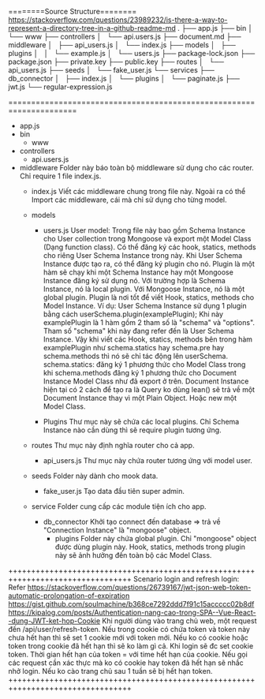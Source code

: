 ========Source Structure========
https://stackoverflow.com/questions/23989232/is-there-a-way-to-represent-a-directory-tree-in-a-github-readme-md
.
├── app.js
├── bin
│   └── www
├── controllers
│   └── api.users.js
├── document.md
├── middleware
│   ├── api_users.js
│   └── index.js
├── models
│   ├── plugins
│   │   └── example.js
│   └── users.js
├── package-lock.json
├── package.json
├── private.key
├── public.key
├── routes
│   └── api_users.js
├── seeds
│   └── fake_user.js
└── services
    ├── db_connector
    │   ├── index.js
    │   └── plugins
    │       └── paginate.js
    ├── jwt.js
    └── regular-expression.js
    
=====================================================================

* app.js
* bin
    * www
* controllers
    * api.users.js
* middleware
Folder này báo toàn bộ middleware sử dụng cho các router. Chỉ require 1 file index.js.
    * index.js
    Viết các middleware chung trong file này. Ngoài ra có thể Import các middleware, cái mà chỉ sử dụng cho từng model.
    * models
        * users.js
        User model: Trong file này bao gồm Schema Instance cho User collection trong Mongoose và export một Model Class (Dạng function class).
        Có thể đăng ký các hook, statics, methods cho riêng User Schema Instance trong này. Khi User Schema Instance được
        tạo ra, có thể đăng ký plugin cho nó. Plugin là một hàm sẽ chạy khi một Schema Instance hay một Mongoose Instance 
        đăng ký sử dụng nó. Với trường hợp là Schema Instance, nó là local plugin. Với Mongoose Instance, nó là một global 
        plugin. Plugin là nơi tốt để viết Hook, statics, methods cho Model Instance.
        Ví dụ: User Schema Instance sử dụng 1 plugin bằng cách userSchema.plugin(examplePlugin); Khi này examplePlugin là 1 hàm
        gồm 2 tham số là "schema" và "options". Tham số "schema" khi này đang refer đến là User Schema Instance. Vậy khi 
        viết các Hook, statics, methods bên trong hàm examplePlugin như schema.statics hay schema.pre hay schema.methods thì 
        nó sẽ chỉ tác động lên userSchema.
        schema.statics: đăng ký 1 phương thức cho Model Class trong khi schema.methods đăng ký 1 phương thức cho Document Instance
        Model Class như đã export ở trên. Document Instance hiện tại có 2 cách để tạo ra là Query ko dùng lean() sẽ trả về một Document Instance
        thay vì một Plain Object. Hoặc new một Model Class.
        
        * Plugins
        Thư mục này sẽ chứa các local plugins. Chỉ Schema Instance nào cần dùng thì sẽ require plugin tương ứng.
    
    * routes
    Thư mục này định nghĩa router cho cả app.
        * api_users.js
        Thư mục này chứa router tương ứng với model user.
    * seeds
    Folder này dành cho mook data.
        * fake_user.js
        Tạo data đầu tiên super admin.
    * service
    Folder cung cấp các module tiện ích cho app.
        * db_connector
        Khởi tạo connect đến database => trả về "Connection Instance" là "mongoose" object.
            * plugins
            Folder này chứa global plugin. Chỉ "mongoose" object được dùng plugin này. Hook, statics, methods trong plugin
            này sẽ ảnh hưởng đến toàn bộ các Model Class.
        
+++++++++++++++++++++++++++++++++++++++++++++++++++++++++++++++++++++++++++++++++
Scenario login and refresh login: 
Refer https://stackoverflow.com/questions/26739167/jwt-json-web-token-automatic-prolongation-of-expiration
https://gist.github.com/soulmachine/b368ce7292ddd7f91c15accccc02b8df
https://kipalog.com/posts/Authentication-nang-cao-trong-SPA--Vue-React--dung-JWT-ket-hop-Cookie
Khi người dùng vào trang chủ web, một request đến /api/user/refresh-token.
Nếu trong cookie có chứa token và token này chưa hết hạn thì sẽ set 1 cookie mới với token mới. Nếu ko có cookie hoặc
token trong cookie đã hết hạn thì sẽ ko làm gì cả.
Khi login sẽ đc set cookie token. Thời gian hết hạn của token = với time hết hạn của cookie. Nếu gọi các request cần 
xác thực mà ko có cookie hay token đã hết hạn sẽ nhắc nhở login. Nếu ko cào trang chủ sau 1 tuần sẽ bị hết hạn token.
+++++++++++++++++++++++++++++++++++++++++++++++++++++++++++++++++++++++++++++++++

